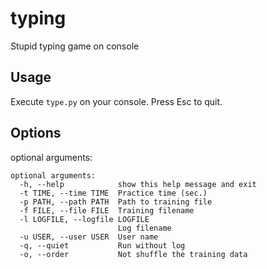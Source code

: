 # typing
Stupid typing game on console

## Usage
Execute `type.py` on your console.
Press Esc to quit.

## Options
optional arguments:
```
optional arguments:
  -h, --help            show this help message and exit
  -t TIME, --time TIME  Practice time (sec.)
  -p PATH, --path PATH  Path to training file
  -f FILE, --file FILE  Training filename
  -l LOGFILE, --logfile LOGFILE
                        Log filename
  -u USER, --user USER  User name
  -q, --quiet           Run without log
  -o, --order           Not shuffle the training data
```
